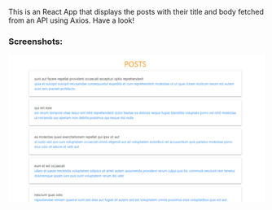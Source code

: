 This is an React App that displays the posts with their title and body fetched from an API using Axios.
Have a look!

### Screenshots:

![](images/posts.PNG)
